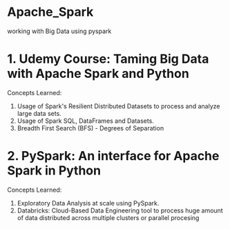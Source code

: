 # Apache_Spark
working with Big Data using pyspark

# 1. Udemy Course: Taming Big Data with Apache Spark and Python
Concepts Learned:
1. Usage of Spark's Resilient Distributed Datasets to process and analyze large data sets.
2. Usage of Spark SQL, DataFrames and Datasets.
3. Breadth First Search (BFS) - Degrees of Separation


# 2. PySpark: An interface for Apache Spark in Python
Concepts Learned:
1. Exploratory Data Analysis at scale using PySpark.
2. Databricks: Cloud-Based Data Engineering tool to process huge amount of data distributed across multiple clusters or parallel procesing
